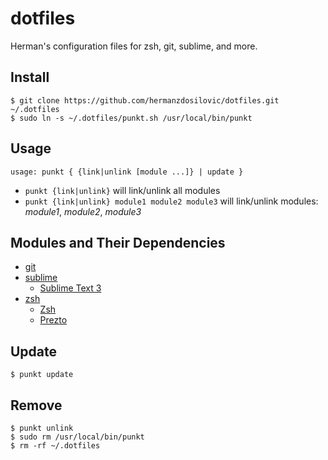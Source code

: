 # dotfiles
Herman's configuration files for zsh, git, sublime, and more.

## Install

    $ git clone https://github.com/hermanzdosilovic/dotfiles.git ~/.dotfiles
    $ sudo ln -s ~/.dotfiles/punkt.sh /usr/local/bin/punkt

## Usage

`usage: punkt { {link|unlink [module ...]} | update }`

* `punkt {link|unlink}` will link/unlink all modules
* `punkt {link|unlink} module1 module2 module3` will link/unlink modules: *module1*, *module2*, *module3*

## Modules and Their Dependencies

* [git](https://github.com/hermanzdosilovic/dotfiles/tree/master/git)
* [sublime](https://github.com/hermanzdosilovic/dotfiles/tree/master/sublime)
  * [Sublime Text 3](http://www.sublimetext.com/3)
* [zsh](https://github.com/hermanzdosilovic/dotfiles/tree/master/zsh)
  * [Zsh](http://www.zsh.org/)
  * [Prezto](https://github.com/sorin-ionescu/prezto)

## Update

    $ punkt update

## Remove

    $ punkt unlink
    $ sudo rm /usr/local/bin/punkt
    $ rm -rf ~/.dotfiles
